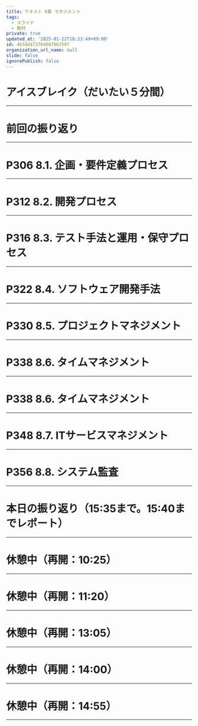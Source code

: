 ```yaml
---
title: テキスト 8章 マネジメント
tags:
  - スライド
  - 教材
private: true
updated_at: '2025-01-22T18:33:49+09:00'
id: 463dd47376408f0b750f
organization_url_name: null
slide: false
ignorePublish: false
---
```

# アイスブレイク（だいたい５分間）

---

# 前回の振り返り

---

# P306 8.1. 企画・要件定義プロセス

---

# P312 8.2. 開発プロセス

---

# P316 8.3. テスト手法と運用・保守プロセス

---

# P322 8.4. ソフトウェア開発手法

---

# P330 8.5. プロジェクトマネジメント

---

# P338 8.6. タイムマネジメント

---

# P338 8.6. タイムマネジメント

---

# P348 8.7. ITサービスマネジメント

---

# P356 8.8. システム監査

---

# 本日の振り返り（15:35まで。15:40までレポート）

---

# 休憩中（再開：10:25）

---

# 休憩中（再開：11:20）

---

# 休憩中（再開：13:05）

---

# 休憩中（再開：14:00）

---

# 休憩中（再開：14:55）

---
